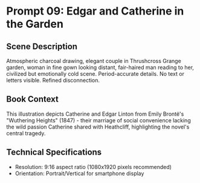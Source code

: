 # Prompt 09: Edgar and Catherine in the Garden

## Scene Description
Atmospheric charcoal drawing, elegant couple in Thrushcross Grange garden, woman in fine gown looking distant, fair-haired man reading to her, civilized but emotionally cold scene. Period-accurate details. No text or letters visible. Refined disconnection.

## Book Context
This illustration depicts Catherine and Edgar Linton from Emily Brontë's "Wuthering Heights" (1847) - their marriage of social convenience lacking the wild passion Catherine shared with Heathcliff, highlighting the novel's central tragedy.

## Technical Specifications
- Resolution: 9:16 aspect ratio (1080x1920 pixels recommended)
- Orientation: Portrait/Vertical for smartphone display